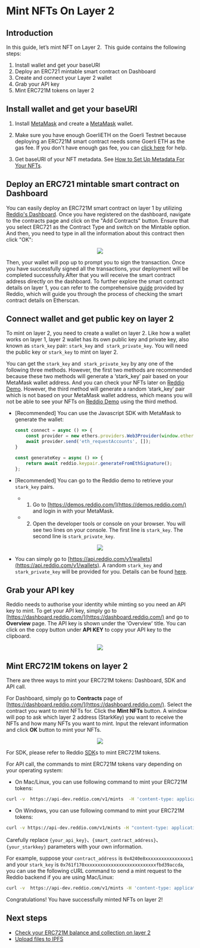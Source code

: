 # Mint NFTs On Layer 2

## Introduction

In this guide, let’s mint NFT on Layer 2.  This guide contains the following steps:

1. Install wallet and get your baseURI
2. Deploy an ERC721 mintable smart contract on Dashboard
2. Create and connect your Layer 2 wallet
3. Grab your API key
4. Mint ERC721M tokens on layer 2

## Install wallet and get your baseURI

1. Install [MetaMask](https://metamask.io/) and create a [MetaMask](https://metamask.io/) wallet.

2. Make sure you have enough GoerliETH on the Goerli Testnet because deploying an ERC721M smart contract needs some Goerli ETH as the gas fee. If you don't have enough gas fee, you can [click here](https://discord.gg/wTv3h38pZ3) for help.

3. Get baseURI of your NFT metadata. See [How to Set Up Metadata For Your NFTs](https://docs.reddio.com/guide/getting-started/set-up-metadata-for-your-nfts.html).

## Deploy an ERC721 mintable smart contract on Dashboard

You can easily deploy an ERC721M smart contract on layer 1 by utilizing [Reddio's Dashboard](https://dashboard.reddio.com/). Once you have registered on the dashboard, navigate to the contracts page and click on the "Add Contracts" button. Ensure that you select ERC721 as the Contract Type and switch on the Mintable option. And then, you need to type in all the information about this contract then click "OK":

<p align="center">
  <img src="/new_deploy.png"/>
</p>

Then, your wallet will pop up to prompt you to sign the transaction. Once you have successfully signed all the transactions, your deployment will be completed successfully.After that you will receive the smart contract address directly on the dashboard. To further explore the smart contract details on layer 1, you can refer to the comprehensive [guide](https://docs.reddio.com/guide/getting-started/check-your-eth-erc20-nft-balance.html#view-smart-contract-details-on-layer-1) provided by Reddio, which will guide you through the process of checking the smart contract details on Etherscan.

## Connect wallet and get public key on layer 2

To mint on layer 2, you need to create a wallet on layer 2. Like how a wallet works on layer 1, layer 2 wallet has its own public key and private key, also known as `stark_key` pair: `stark_key` and  `stark_private_key`. You will need the public key or `stark_key` to mint on layer 2.

You can get the `stark_key` and  `stark_private_key` by any one of the following three methods. However, the first two methods are recommended because these two methods will generate a ‘stark_key’ pair based on your MetaMask wallet address. And you can check your NFTs later on [Reddio Demo](https://demos.reddio.com/). However, the third method will generate a random ‘stark_key’ pair which is not based on your MetaMask wallet address, which means you will not be able to see your NFTs on [Reddio Demo](https://demos.reddio.com/) using the third method.

- [Recommended] You can use the Javascript SDK with MetaMask to generate the wallet:
    
    ```jsx
    const connect = async () => {
    	const provider = new ethers.providers.Web3Provider(window.ethereum);
    	await provider.send('eth_requestAccounts', []);
    }
    
    const generateKey = async () => {
    	return await reddio.keypair.generateFromEthSignature();
    };
    ```
    
- [Recommended] You can go to the Reddio demo to retrieve your `stark_key` pairs.
    - 1. Go to [https://demos.reddio.com/](https://demos.reddio.com/) and login in with your MetaMask.
    - 2. Open the developer tools or console on your browser. You will see two lines on your console. The first line is `stark_key`. The second line is `stark_private_key`.
    
<p align="center">
  <img src="/mintNFT3.png"/>
</p>

- You can simply go to [https://api.reddio.com/v1/wallets](https://api.reddio.com/v1/wallets). A random `stark_key` and `stark_private_key` will be provided for you. Details can be found [here](https://docs.reddio.com/guide/api-reference/utils.html#get-stark-wallets).

## Grab your API key

Reddio needs to authorise your identity while minting so you need an API key to mint. To get your API key, simply go to [https://dashboard.reddio.com/](https://dashboard.reddio.com/) and go to **Overview** page. The API key is shown under the 'Overview' title. You can click on the copy button under **API KEY** to copy your API key to the clipboard.

<p align="center">
  <img src="/mintNFT4.png"/>
</p>

## **Mint ERC721M tokens on layer 2**

There are three ways to mint your ERC721M tokens: Dashboard, SDK and API call.

For Dashboard, simply go to **Contracts** page of [https://dashboard.reddio.com/](https://dashboard.reddio.com/). Select the contract you want to
mint NFTs for. Click the **Mint NFTs** button. A window will pop to ask which layer 2 address (StarkKey) you want to receive the NFTs and how many NFTs you want to mint. Input the relevant information and click **OK** button to mint your NFTs.

<p align="center">
  <img src="/mintNFT5.png"/>
</p>

For SDK, please refer to Reddio [SDK](https://docs.reddio.com/guide/jssdk-reference/initiate-sdk.html)s to mint ERC721M tokens.

For API call, the commands to mint ERC721M tokens vary depending on your operating system:

- On Mac/Linux, you can use following command to mint your ERC721M tokens:

```bash
curl -v  https://api-dev.reddio.com/v1/mints  -H 'content-type: application/json' -H 'X-API-Key: {your_api_key}'  -d '{ "contract_address":"{smart_contract_address}", "stark_key":"{your_starkkey}", "amount":"10"}'
```

- On Windows, you can use following command to mint your ERC721M tokens:

```bash
curl -v https://api-dev.reddio.com/v1/mints -H "content-type: application/json" -H "X-API-Key: {your_api_key}" -d "{ \"contract_address\":\"{smart_contract_address}\", \"stark_key\":\"{your_starkkey}\", \"amount\":\"10\"}"
```

Carefully replace `{your_api_key}`、`{smart_contract_address}`、`{your_starkkey}` parameters with your own information.

For example, suppose your `contract_address` is `0x4240e8xxxxxxxxxxxxxxxxx1` and your `stark_key` is `0x761f170xxxxxxxxxxxxxxxxxxxxxxxxxxxfbd39accda`, you can use the following cURL command to send a mint request to the Reddio backend if you are using Mac/Linux:

```bash
curl -v  https://api-dev.reddio.com/v1/mints -H 'content-type: application/json' -d '{ "contract_address":"0x4240e8xxxxxxxxxxxxxxxxx1", "stark_key":"0x761f170xxxxxxxxxxxxxxxxxxxxxxxxxxxfbd39accda", "amount":"10"}' -H 'x-api-key: rk-xxxxxx-4326-4b58-ae69-xxxxxxxx'
```


Congratulations! You have successfully minted NFTs on layer 2!

## Next steps

- [Check your ERC721M balance and collection on layer 2](https://docs.reddio.com/guide/getting-started/check-your-eth-erc20-nft-balance.html#view-erc721-erc721m-balance-on-layer-2)
- [Upload files to IPFS](/guide/getting-started/upload-files-to-ipfs)